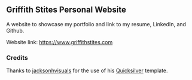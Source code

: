 ## Griffith Stites Personal Website
A website to showcase my portfolio and link to my resume, LinkedIn, and Github.

Website link: https://www.griffithstites.com

### Credits
Thanks to [jacksonhvisuals](https://github.com/jacksonhvisuals) for the use of his [Quicksilver](https://github.com/jacksonhvisuals/quicksilver) template.
